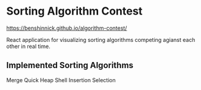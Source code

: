 # Sorting Algorithm Contest

https://benshinnick.github.io/algorithm-contest/

React application for visualizing sorting algorithms competing agianst each other in real time.

## Implemented Sorting Algorithms

Merge
Quick
Heap
Shell
Insertion
Selection
